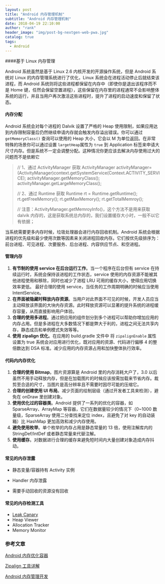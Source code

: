 ```yaml
---
layout: post
title: "Android 内存管理机制"
subtitle: "Android 内存管理机制"
date: 2018-04-19 22:10:00
author: "rank"
header_image: "img/post-bg-nextgen-web-pwa.jpg"
catalog: true
tags:
  - Android
---
```


####基于 Linux 内存管理

Android 系统虽然是基于 Linux 2.6 内核开发的开源操作系统，但是 Android 系统对 Linux 的内存管理系统进行了优化，Linux 系统会在进程活动停止后就结束该进程，而 Android 系统则将这些进程都保留在内存中（即使你是退出该程序而不是 Home 键，任然会保留空置进程），这些保留在内存里的进程通常不会影响整体系统的运行，并且当用户再次激活这些进程时，提升了进程的启动速度和保留了状态。

#### 内存分配

Android 系统会对每个进程的 Dalvik 设置了严格的 Heap 使用限制，如果应用达到内存限制容量后仍然继续申请内存就会触发内存溢出错误。你可以通过 `getMemoryClass()` 查询可以使用的 Heap 大小，它会以 M 为单位返回。在非常特殊的场景你可以通过设置 `largetHeap`属性为 `true` 到 Application 标签来申请大尺寸内存。但是系统不一定会调整分配。这种情况你更应该去解决内存使用过大的问题而不是依赖它

> // 1、通过 ActivityManager 获取
> ActivityManager activityManager=(ActivityManager)context.getSystemService(Context.ACTIVITY_SERVICE);
> activityManager.getMemoryClass();
> activityManager.getLargeMemoryClass();
>
> // 2、通过 Runtime 获取
> Runtime rt = Runtime.getRuntime();
> rt.getFreeMemory();
> rt.getMaxMemory();
> rt.getTotalMemroy();
>
> // 注意：ActivityManager.getMemroyInfo()，这个方法不是用来获取 dalvik 内存的，这是获取系统总内存的，我们设置缓存大小时，一般不以它有依据；

当系统需要更多内存时候，垃圾处理器会进行内存回收机制。Android 系统会根据进程的优先级和最少使用次数等因素来关闭进程回收内存。它们按优先级排序为：前台进程、可见进程、次要服务、后台进程、内容供应节点、和空进程。

#### 管理内存

1. **有节制的使用 service 在后台运行工作**。当一个程序在后台但有 service 在持续运行时，系统会保持该进程的工作状态，service 使用的内存资源不能被其他进程使用和移除，同时也减少了进程 LRU 可用的缓存大小，使得应用切换效率更低。
   最好合理的使用 service，当任务的工作周期明确的时候应当使用 IntentService。
2. **在界面被隐藏时释放内存资源**。当用户对此界面不可见的时候，开发人员应当主动释放该界面的大块内存资源。此时释放资源可以显著的提升系统的进程缓存容量，从而直接影响用户体验。
3. **合理的使用多进程**。通过把应用的组件划分到多个进程可以帮助你增加应用的内存占用。但是多进程在大多数情况下都是弊大于利的，进程之间无法共享内存，静态成员和单例模式失效等等。
4. **使用 zipalign 优化**。在应用的 build.gradle 文件中 将 `zipalignEnable` 属性设置为 true
   系统会对应用进行优化，既对应用的资源、代码进行偏移 4 的整倍数达到 DSA 标准。减少应用的内存资源占用和加快整体执行效率。

#### 代码内内存优化

1. **合理的使用 Bitmap**。图片资源算是 Android 里的内存消耗大户了，3.0 以后虽然不用手动释放内存，但是在加载图片的时候应该按需加载来节省内存。裁剪至合适的尺寸，当图片是高分辨率且不需要时因尽可能的压缩它。
2. **合理的创建使用 UI 布局**。减少页面的绘制层级（通过开发者工具来检测），避免在 onDraw 里创建对象。
3. **使用优化过的容器类**。Android 提供了一系列的优化的容器，如 SparseArray、ArrayMap 等容器，它们在数据量较少的情况下（0~1000 数量级，SparseArray 使用二分查找来定位 index，且避免了对 key 的自动装箱）比 HashMap 更加高效和减少内存使用。
4. **避免使用枚举**。单个枚举的内存占用是静态常量的 13 倍，使用注解库内的 StringDef/IntDef 或者静态常量来代替注解。
5. **使用缓存**。对数据进行合理的缓存来避免短时间内大量创建对象造成内存抖动。

#### 常见的内存泄露

- 静态变量/容器持有 Activity 实例

- Handler 内存泄露

- 需要手动回收的资源没有回收

#### 常见的内存检测工具

- [Leak Canary](https://github.com/square/leakcanary)
- Heap Viewer
- Allocation Tracker
- Memory Monitor

### 参考文章

[Android 内存优化容器](https://blog.csdn.net/u010687392/article/details/47809295)

[Zipalign 工具详解](https://blog.csdn.net/ljchlx/article/details/52473297)

[Android 内存管理开发](https://mp.weixin.qq.com/s?__biz=MzA4MjA0MTc4NQ==&mid=401914785&idx=1&sn=73e28432b9b23a314247707a145c6bdd#rd)
